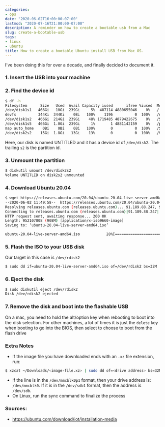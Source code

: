 ```yaml
---
categories:
- ops
date: "2020-06-02T16:00:00-07:00"
lastmod: "2020-07-16T21:00:00-07:00"
description: A reminder on how to create a bootable usb from a Mac 
slug: create-a-bootable-usb
tags:
- linux
- ubuntu
title: How to create a bootable Ubuntu install USB from Mac OS.
---
```


I've been doing this for over a decade, and finally decided to document it.

### 1. Insert the USB into your machine

### 2. Find the device id

```bash
$ df -h
Filesystem      Size   Used  Avail Capacity iused      ifree %iused  Mounted on
/dev/disk1s1   466Gi   10Gi  239Gi     5%  487114 4880655046    0%   /
devfs          344Ki  344Ki    0Bi   100%    1196          0  100%   /dev
/dev/disk1s2   466Gi  214Gi  239Gi    48% 1719485 4879422675    0%   /System/Volumes/Data
/dev/disk1s5   466Gi  1.0Gi  239Gi     1%       1 4881142159    0%   /private/var/vm
map auto_home    0Bi    0Bi    0Bi   100%       0          0  100%   /System/Volumes/Data/home
/dev/disk2s2    15Gi  1.8Gi   13Gi    13%       0          0  100%   /Volumes/UNTITLED
```

Here, our disk is named UNTITLED and it has a device id of `/dev/disk2`. The trailing `s2` is the partition id.

### 3. Unmount the partition

```bash
$ diskutil umount /dev/disk2s2
Volume UNTITLED on disk2s2 unmounted
```

### 4. Download Ubuntu 20.04

```bash
$ wget https://releases.ubuntu.com/20.04/ubuntu-20.04-live-server-amd64.iso
--2020-06-02 11:49:58--  https://releases.ubuntu.com/20.04/ubuntu-20.04-live-server-amd64.iso
Resolving releases.ubuntu.com (releases.ubuntu.com)... 91.189.88.247, 91.189.91.124, 91.189.91.123, ...
Connecting to releases.ubuntu.com (releases.ubuntu.com)|91.189.88.247|:443... connected.
HTTP request sent, awaiting response... 200 OK
Length: 952107008 (908M) [application/x-iso9660-image]
Saving to: ‘ubuntu-20.04-live-server-amd64.iso’

ubuntu-20.04-live-server-amd64.iso            28%[=========================>                                                                    ] 258.45M  11.9MB/s    eta 58s
```

### 5. Flash the ISO to your USB disk

Our target in this case is `/dev/rdisk2`

```bash
$ sudo dd if=ubuntu-20.04-live-server-amd64.iso of=/dev/rdisk2 bs=32M
```

### 6. Eject the disk

```bash
$ sudo diskutil eject /dev/rdisk2
Disk /dev/rdisk2 ejected
```

### 7. Remove the disk and boot into the flashable USB

On a mac, you need to hold the alt/option key when rebooting to boot into the disk selection. For other machines, a lot of times it is just the `delete` key when booting to go into the BIOS, then select to choose to boot from the flash drive

### Extra Notes

* If the image file you have downloaded ends with an `.xz` file extension, run: 
```bash
$ xzcat ~/Downloads/<image-file.xz> | sudo dd of=<drive address> bs=32M
```
* If the line is in the `/dev/mmcblk0p1` format, then your drive address is: `/dev/mmcblk0`. If it is in the `/dev/sdb1` format, then the address is `/dev/sdb`.
* On Linux, run the sync command to finalize the process 

### Sources: 

* https://ubuntu.com/download/iot/installation-media
